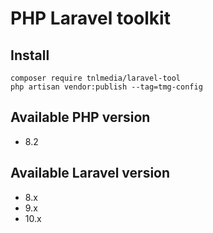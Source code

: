 # PHP Laravel toolkit

## Install

```shell
composer require tnlmedia/laravel-tool
php artisan vendor:publish --tag=tmg-config
```

## Available PHP version

* 8.2

## Available Laravel version

* 8.x
* 9.x
* 10.x
